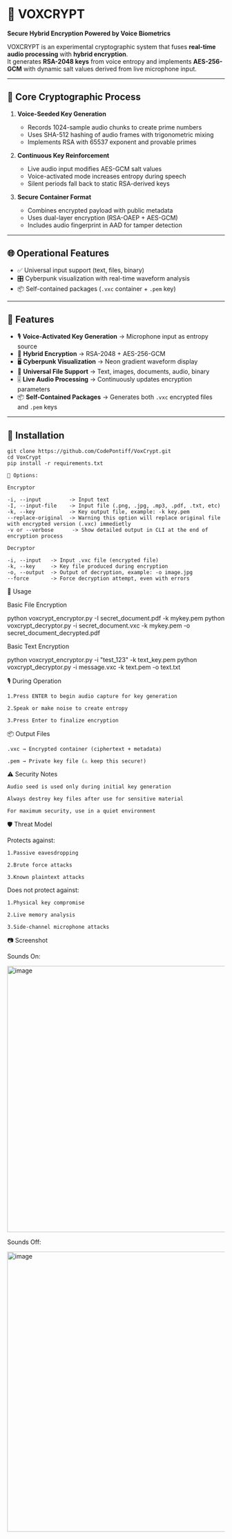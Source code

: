 # 🎤 VOXCRYPT
**Secure Hybrid Encryption Powered by Voice Biometrics**

VOXCRYPT is an experimental cryptographic system that fuses **real-time audio processing** with **hybrid encryption**.  
It generates **RSA-2048 keys** from voice entropy and implements **AES-256-GCM** with dynamic salt values derived from live microphone input.

---

## 🔐 Core Cryptographic Process
1. **Voice-Seeded Key Generation**
   - Records 1024-sample audio chunks to create prime numbers  
   - Uses SHA-512 hashing of audio frames with trigonometric mixing  
   - Implements RSA with 65537 exponent and provable primes  

2. **Continuous Key Reinforcement**
   - Live audio input modifies AES-GCM salt values  
   - Voice-activated mode increases entropy during speech  
   - Silent periods fall back to static RSA-derived keys  

3. **Secure Container Format**
   - Combines encrypted payload with public metadata  
   - Uses dual-layer encryption (RSA-OAEP + AES-GCM)  
   - Includes audio fingerprint in AAD for tamper detection  

---

## 🌐 Operational Features
- ✅ Universal input support (text, files, binary)  
- 🎛 Cyberpunk visualization with real-time waveform analysis  
- 📦 Self-contained packages (`.vxc` container + `.pem` key)  

---

## 🌟 Features
- 🎙 **Voice-Activated Key Generation** → Microphone input as entropy source  
- 🔐 **Hybrid Encryption** → RSA-2048 + AES-256-GCM  
- 🖥 **Cyberpunk Visualization** → Neon gradient waveform display  
- 📁 **Universal File Support** → Text, images, documents, audio, binary  
- 🎚 **Live Audio Processing** → Continuously updates encryption parameters  
- 📦 **Self-Contained Packages** → Generates both `.vxc` encrypted files and `.pem` keys  

---

## 🚀 Installation
```
git clone https://github.com/CodePontiff/VoxCrypt.git
cd VoxCrypt
pip install -r requirements.txt

🔧 Options:

Encryptor

-i, --input         -> Input text
-I, --input-file    -> Input file (.png, .jpg, .mp3, .pdf, .txt, etc)
-k, --key           -> Key output file, example: -k key.pem
--replace-original  -> Warning this option will replace original file with encrypted version (.vxc) immedietly
-v or --verbose      -> Show detailed output in CLI at the end of encryption process

Decryptor

-i, --input   -> Input .vxc file (encrypted file)
-k, --key     -> Key file produced during encryption
-o, --output  -> Output of decryption, example: -o image.jpg
--force       -> Force decryption attempt, even with errors
```

🎯 Usage

Basic File Encryption

python voxcrypt_encryptor.py -I secret_document.pdf -k mykey.pem
python voxcrypt_decryptor.py -i secret_document.vxc -k mykey.pem -o secret_document_decrypted.pdf

Basic Text Encryption

python voxcrypt_encryptor.py -i "test_123" -k text_key.pem
python voxcrypt_decryptor.py -i message.vxc -k text.pem -o text.txt

🎙 During Operation

    1.Press ENTER to begin audio capture for key generation

    2.Speak or make noise to create entropy

    3.Press Enter to finalize encryption

📦 Output Files

    .vxc → Encrypted container (ciphertext + metadata)

    .pem → Private key file (⚠️ keep this secure!)

⚠️ Security Notes

    Audio seed is used only during initial key generation

    Always destroy key files after use for sensitive material

    For maximum security, use in a quiet environment

🛡 Threat Model

Protects against:

    1.Passive eavesdropping

    2.Brute force attacks

    3.Known plaintext attacks

Does not protect against:

    1.Physical key compromise

    2.Live memory analysis

    3.Side-channel microphone attacks

📷 Screenshot

Sounds On:

<img width="1191" height="615" alt="image" src="https://github.com/user-attachments/assets/027539a0-0b4e-47e9-b76b-e8ff04e4eb79" />

Sounds Off:

<img width="1203" height="647" alt="image" src="https://github.com/user-attachments/assets/ff691f27-4cc6-4305-b5de-a53d25d0638b" />




